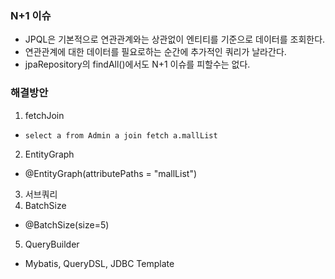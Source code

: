 ### N+1 이슈
- JPQL은 기본적으로 연관관계와는 상관없이 엔티티를 기준으로 데이터를 조회한다.
- 연관관계에 대한 데이터를 필요로하는 순간에 추가적인 쿼리가 날라간다.
- jpaRepository의 findAll()에서도 N+1 이슈를 피할수는 없다.


### 해결방안
1. fetchJoin
- `select a from Admin a join fetch a.mallList`
2. EntityGraph
- @EntityGraph(attributePaths = "mallList")
3. 서브쿼리
4. BatchSize
- @BatchSize(size=5)
5. QueryBuilder
- Mybatis, QueryDSL, JDBC Template